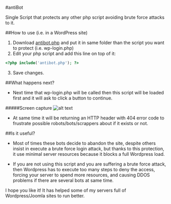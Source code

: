 #antiBot


Single Script that protects any other php script avoiding brute force attacks to it.


##How to use (i.e. in a WordPress site)

 1. Download [antibot.php](https://raw.githubusercontent.com/masterguru/antibot/master/antibot.php "antibot.php raw script") and put it in same folder than the script you want to protect (i.e. wp-login.php)
 2. Edit your php script and add this line on top of it:

  ```php
  <?php include('antibot.php'); ?>
  ```
 3. Save changes.

##What happens next?

* Next time that wp-login.php will be called then this script will be loaded first and it will ask to click a button to continue.

#####Screen capture
![alt text](https://raw.githubusercontent.com/masterguru/antibot/master/antibot.png "Antibot capture")


* At same time it will be returning an HTTP header with 404 error code to frustrate possible robots/bots/scrappers about if it exists or not. 

##Is it useful?

* Most of times these bots decide to abandon the site, despite others insist in execute a brute force login attack, but thanks to this protection, it use minimal server resources because it blocks a full Wordpress load. 

* If you are not using this script and you are suffering a brute force attack, then Wordpress has to execute too many steps to deny the access, forcing your server to spend more resources, and causing DDOS problems if there are several bots at same time.

I hope you like it! It has helped some of my servers full of Wordpress/Joomla sites to run better.

